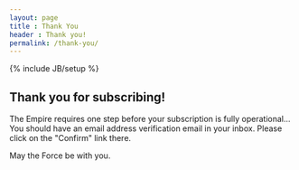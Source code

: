 ```yaml
---
layout: page
title : Thank You
header : Thank you!
permalink: /thank-you/
---
```

{% include JB/setup %}

## Thank you for subscribing!

The Empire requires one step before your subscription is fully operational...
You should have an email address verification email in your inbox.  Please click on the "Confirm" link there.

May the Force be with you.
